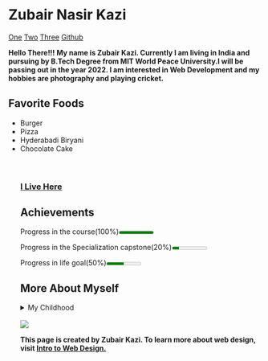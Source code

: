   
 <h1>Zubair Nasir Kazi</h1>
 <a href = "https://www.coursera.org/learn/html/lecture/iFxeJ/03-06-final-project-demo">One</a>
<a href = "https://www.coursera.org/learn/html/lecture/d6Pha/03-01-accessibility">Two</a>
<a href = "https://www.coursera.org/learn/html/lecture/m1BQg?t=231">Three</a>
<a href = "https://zubairkcoder.github.io/">Github</a>
<p><b>Hello There!!! My name is Zubair Kazi. Currently I am living in India and pursuing by B.Tech Degree from MIT World Peace University.I will be passing out in the year 2022. I am interested in Web Development and my hobbies are photography and playing cricket.</b><p>

<h2>Favorite Foods</h2>
<ul>
	<li>Burger</li>
    <li>Pizza</li>
    <li>Hyderabadi Biryani</li>
    <li>Chocolate Cake</li>
<br>
<br>
 <h3>
 <a href = "https://goo.gl/maps/QfFa2iYp2vp3sH7b9"><b> I Live Here</b></a>
</h3>
	
<h2>Achievements</h2>

<p>Progress in the course(100%)<meter min="0" max="100" value="100">100%></meter></p>

<p>Progress in the Specialization capstone(20%)<meter min="0" max="100" value="20">20%></meter></p>

<p>Progress in life goal(50%)<meter min="0" max="100" value="50">50%></meter></p>

<h2>More About Myself</h2>
<details>
 <summary>My Childhood</summary>
 	<p>I was born and raised in Pune. When I was born me and my parents used to live on rent. And after I pass my primary school we shifted to our new house which was our dream to have one. I completed my 10th grade from Saint Joseph's High School, Khadki. And I took admission for my junior college at Nowrosjee Wadia College, Pune. Now I am studying CSE at Maharashtra Institute of Technology World Peace University, Kothrud.</p>
    </details>
    
<br>

<img src = "http://www.intro-webdesign.com/images/newlogo.png">

<br>

<p><b>This page is created by Zubair Kazi. To learn more about web design, visit <a href = "http://intro-webdesign.com">Intro to Web Design.
<!--Please open all the links on the new tab-->


    
    
    
    
    
    
    
    
